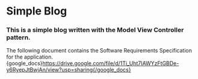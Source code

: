 # Simple Blog
### This is a simple blog written with the Model View Controller pattern.

The following document contains the Software Requirements Specification for the application.
{google_docs}https://drive.google.com/file/d/1Ti_Uht7IAWYzFtGBDe-y6RyepJtBwjAn/view?usp=sharing{/google_docs}

